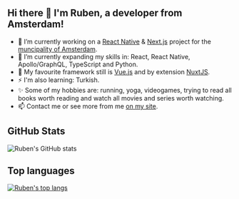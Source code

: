## Hi there 👋 I'm Ruben, a developer from Amsterdam!

<!--
**RubenSibon/RubenSibon** is a ✨ _special_ ✨ repository because its `README.md` (this file) appears on your GitHub profile.

Here are some ideas to get you started:

- 🔭 I’m currently working on ...
- 🌱 I’m currently learning ...
- 👯 I’m looking to collaborate on ...
- 🤔 I’m looking for help with ...
- 💬 Ask me about ...
- 📫 How to reach me: ...
- 😄 Pronouns: ...
- ⚡ Fun fact: ...
-->

- 🔭 I’m currently working on a [React Native](https://reactnative.dev/) & [Next.js](https://nextjs.org/) project for the [muncipality of Amsterdam](https://www.amsterdam.nl/).
- 🌱 I’m currently expanding my skills in: React, React Native, Apollo/GraphQL, TypeScript and Python.
- 🖖 My favourite framework still is [Vue.js](https://vuejs.org/) and by extension [NuxtJS](https://nuxtjs.org/).
- ⚡ I'm also learning: Turkish.
- ✨ Some of my hobbies are: running, yoga, videogames, trying to read all books worth reading and watch all movies and series worth watching.
- 📫 Contact me or see more from me [on my site](https://www.rubensibon.nl/).

## GitHub Stats

![Ruben's GitHub stats](https://github-readme-stats.vercel.app/api?username=RubenSibon&bg_color=30,e96443,904e95&title_color=fff&text_color=fff&hide=stars)

## Top languages

[![Ruben's top langs](https://github-readme-stats.vercel.app/api/top-langs/?username=RubenSibon&layout=compact&langs_count=10)](https://github.com/anuraghazra/github-readme-stats)
